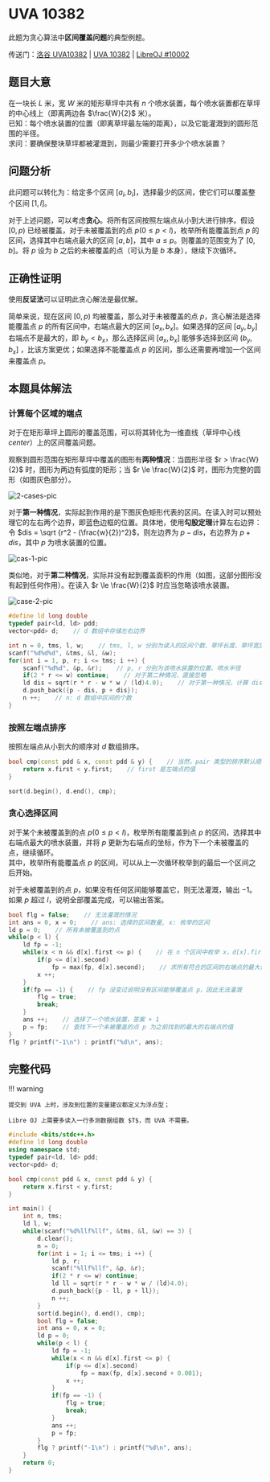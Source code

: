 # UVA 10382

此题为贪心算法中**区间覆盖问题**的典型例题。

传送门：[洛谷 UVA10382](https://www.luogu.com.cn/problem/UVA10382) | [UVA 10382](https://onlinejudge.org/index.php?option=com_onlinejudge&Itemid=8&page=show_problem&problem=1323) | [LibreOJ #10002](https://loj.ac/p/10002)

## 题目大意

在一块长 $L$ 米，宽 $W$ 米的矩形草坪中共有 $n$ 个喷水装置，每个喷水装置都在草坪的中心线上（即离两边各 $\frac{W}{2}$ 米）。  
已知：每个喷水装置的位置（即离草坪最左端的距离），以及它能灌溉到的圆形范围的半径。  
求问：要确保整块草坪都被灌溉到，则最少需要打开多少个喷水装置？

## 问题分析

此问题可以转化为：给定多个区间 $[a_i, b_i]$，选择最少的区间，使它们可以覆盖整个区间 $[1, l]$。

对于上述问题，可以考虑**贪心**。将所有区间按照左端点从小到大进行排序。假设 $[0, p)$ 已经被覆盖，对于未被覆盖到的点 $p(0\le p < l)$，枚举所有能覆盖到点 $p$ 的区间，选择其中右端点最大的区间 $[a, b]$，其中 $a \le p$。则覆盖的范围变为了 $[0, b]$。将 $p$ 设为 $b$ 之后的未被覆盖的点（可认为是 $b$ 本身），继续下次循环。

## 正确性证明

使用**反证法**可以证明此贪心解法是最优解。

简单来说，现在区间 $[0, p)$ 均被覆盖，那么对于未被覆盖的点 $p$，贪心解法是选择能覆盖点 $p$ 的所有区间中，右端点最大的区间 $[a_x, b_x]$。如果选择的区间 $[a_y, b_y]$ 右端点不是最大的，即 $b_y < b_x$，那么选择区间 $[a_x, b_x]$ 能够多选择到区间 $(b_y, b_x]$ ，比该方案更优；如果选择不能覆盖点 $p$ 的区间，那么还需要再增加一个区间来覆盖点 $p$。

## 本题具体解法

### 计算每个区域的端点

对于在矩形草坪上圆形的覆盖范围，可以将其转化为一维直线（草坪中心线 $center$）上的区间覆盖问题。

观察到圆形范围在矩形草坪中覆盖的图形有**两种情况**：当圆形半径 $r > \frac{W}{2}$ 时，图形为两边有弧度的矩形；当 $r \le \frac{W}{2}$ 时，图形为完整的圆形（如图灰色部分）。

![2-cases-pic](https://cdn.luogu.com.cn/upload/image_hosting/18flcysx.png)

对于**第一种情况**，实际起到作用的是下图灰色矩形代表的区间。在读入时可以预处理它的左右两个边界，即蓝色边框的位置。具体地，使用**勾股定理**计算左右边界：令 $dis = \sqrt {r^2 - (\frac{w}{2})^2}$，则左边界为 $p - dis$，右边界为 $p + dis$，其中 $p$ 为喷水装置的位置。

![cas-1-pic](https://cdn.luogu.com.cn/upload/image_hosting/l1qvrpmx.png)

类似地，对于**第二种情况**，实际并没有起到覆盖面积的作用（如图，这部分图形没有起到任何作用）。在读入 $r \le \frac{W}{2}$ 时应当忽略该喷水装置。

![case-2-pic](https://cdn.luogu.com.cn/upload/image_hosting/gv411wir.png)

```cpp
#define ld long double
typedef pair<ld, ld> pdd;
vector<pdd> d;    // d 数组中存储左右边界

int n = 0, tms, l, w;    // tms, l, w 分别为读入的区间个数、草坪长度、草坪宽度
scanf("%d%d%d", &tms, &l, &w);
for(int i = 1, p, r; i <= tms; i ++) {
    scanf("%d%d", &p, &r);    // p, r 分别为该喷水装置的位置、喷水半径
    if(2 * r <= w) continue;    // 对于第二种情况，直接忽略
    ld dis = sqrt(r * r - w * w / (ld)4.0);    // 对于第一种情况，计算 dis 的值以计算左右边界
    d.push_back({p - dis, p + dis});
    n ++;    // n: d 数组中区间的个数
}
```

### 按照左端点排序

按照左端点从小到大的顺序对 $d$ 数组排序。

```cpp
bool cmp(const pdd & x, const pdd & y) {    // 当然，pair 类型的排序默认顺序就是先按照第一个元素的大小
    return x.first < y.first;    // first 是左端点的值
}

sort(d.begin(), d.end(), cmp);
```

### 贪心选择区间

对于某个未被覆盖到的点 $p (0\le p < l)$，枚举所有能覆盖到点 $p$ 的区间，选择其中右端点最大的喷水装置，并将 $p$ 更新为右端点的坐标，作为下一个未被覆盖的点，继续循环。  
其中，枚举所有能覆盖点 $p$ 的区间，可以从上一次循环枚举到的最后一个区间之后开始。

对于未被覆盖到的点 $p$，如果没有任何区间能够覆盖它，则无法灌溉，输出 $-1$。  
如果 $p$ 超过 $l$，说明全部覆盖完成，可以输出答案。

```cpp
bool flg = false;    // 无法灌溉的情况
int ans = 0, x = 0;    // ans: 选择的区间数量, x: 枚举的区间
ld p = 0;    // 所有未被覆盖到的点
while(p < l) {
    ld fp = -1;
    while(x < n && d[x].first <= p) {    // 在 n 个区间中枚举 x，d[x].first<=p 确保区间能够覆盖到点 p
        if(p <= d[x].second)
            fp = max(fp, d[x].second);    // 求所有符合的区间的右端点的最大值
        x ++;
    }
    if(fp == -1) {    // fp 没变过说明没有区间能够覆盖点 p，因此无法灌溉
        flg = true;
        break;
    }
    ans ++;    // 选择了一个喷水装置，答案 + 1
    p = fp;    // 查找下一个未被覆盖的点 p 为之前找到的最大的右端点的值
}
flg ? printf("-1\n") : printf("%d\n", ans);
```

## 完整代码

!!! warning

    提交到 UVA 上时，涉及到位置的变量建议都定义为浮点型；
    
    Libre OJ 上需要多读入一行多测数据组数 $T$，而 UVA 不需要。

```cpp
#include <bits/stdc++.h>
#define ld long double
using namespace std;
typedef pair<ld, ld> pdd;
vector<pdd> d;

bool cmp(const pdd & x, const pdd & y) {
    return x.first < y.first;
}

int main() {
    int n, tms;
    ld l, w;
    while(scanf("%d%llf%llf", &tms, &l, &w) == 3) {
        d.clear();
        n = 0;
        for(int i = 1; i <= tms; i ++) {
            ld p, r;
            scanf("%llf%llf", &p, &r);
            if(2 * r <= w) continue;
            ld ll = sqrt(r * r - w * w / (ld)4.0);
            d.push_back({p - ll, p + ll});
            n ++;
        }
        sort(d.begin(), d.end(), cmp);
        bool flg = false;
        int ans = 0, x = 0;
        ld p = 0;
        while(p < l) {
            ld fp = -1;
            while(x < n && d[x].first <= p) {
                if(p <= d[x].second)
                    fp = max(fp, d[x].second + 0.001);
                x ++;
            }
            if(fp == -1) {
                flg = true;
                break;
            }
            ans ++;
            p = fp;
        }
        flg ? printf("-1\n") : printf("%d\n", ans);
    }
    return 0;
}
```
